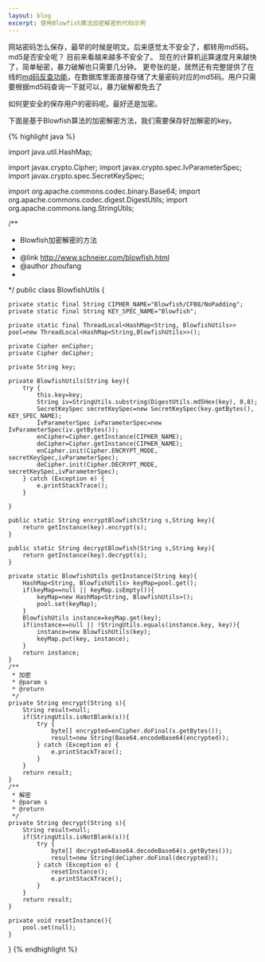 ```yaml
---
layout: blog
excerpt: 使用Blowfish算法加密解密的代码示例
---
```



网站密码怎么保存，最早的时候是明文。后来感觉太不安全了，都转用md5码。
md5是否安全呢？
目前来看越来越多不安全了。
现在的计算机运算速度月来越快了，简单秘密，暴力破解也只需要几分钟。
更夸张的是，居然还有完整提供了在线的[md码反查功能](http://www.cmd5.com/)，在数据库里面直接存储了大量密码对应的md5码。用户只需要根据md5码查询一下就可以，暴力破解都免去了

如何更安全的保存用户的密码呢。最好还是加密。

下面是基于Blowfish算法的加密解密方法，我们需要保存好加解密的key。

{% highlight java %}

import java.util.HashMap;

import javax.crypto.Cipher;
import javax.crypto.spec.IvParameterSpec;
import javax.crypto.spec.SecretKeySpec;

import org.apache.commons.codec.binary.Base64;
import org.apache.commons.codec.digest.DigestUtils;
import org.apache.commons.lang.StringUtils;

/**
 * Blowfish加密解密的方法
 * 
 * @link http://www.schneier.com/blowfish.html
 * @author zhoufang
 *
 */
public class BlowfishUtils {
	
	private static final String CIPHER_NAME="Blowfish/CFB8/NoPadding";
	private static final String KEY_SPEC_NAME="Blowfish";
	
	private static final ThreadLocal<HashMap<String, BlowfishUtils>> pool=new ThreadLocal<HashMap<String,BlowfishUtils>>();
	
	private Cipher enCipher;
	private Cipher deCipher;

	private String key;
	
	private BlowfishUtils(String key){
		try {
			this.key=key;
			String iv=StringUtils.substring(DigestUtils.md5Hex(key), 0,8);
			SecretKeySpec secretKeySpec=new SecretKeySpec(key.getBytes(), KEY_SPEC_NAME);
			IvParameterSpec ivParameterSpec=new IvParameterSpec(iv.getBytes());
			enCipher=Cipher.getInstance(CIPHER_NAME);
			deCipher=Cipher.getInstance(CIPHER_NAME);
			enCipher.init(Cipher.ENCRYPT_MODE, secretKeySpec,ivParameterSpec);
			deCipher.init(Cipher.DECRYPT_MODE, secretKeySpec,ivParameterSpec);
		} catch (Exception e) {
			e.printStackTrace();
		}
		
	}
	
	public static String encryptBlowfish(String s,String key){
		return getInstance(key).encrypt(s);
	}
	
	public static String decryptBlowfish(String s,String key){
		return getInstance(key).decrypt(s);
	}
	
	private static BlowfishUtils getInstance(String key){
		HashMap<String, BlowfishUtils> keyMap=pool.get();
		if(keyMap==null || keyMap.isEmpty()){
			keyMap=new HashMap<String, BlowfishUtils>();
			pool.set(keyMap);
		}
		BlowfishUtils instance=keyMap.get(key);
		if(instance==null || !StringUtils.equals(instance.key, key)){
			instance=new BlowfishUtils(key);
			keyMap.put(key, instance);
		}
		return instance;
	}
	/**
	 * 加密
	 * @param s
	 * @return
	 */
	private String encrypt(String s){
		String result=null;
		if(StringUtils.isNotBlank(s)){
			try {
				byte[] encrypted=enCipher.doFinal(s.getBytes());
				result=new String(Base64.encodeBase64(encrypted));
			} catch (Exception e) {
				e.printStackTrace();
			}
		}
		return result;
	}
	/**
	 * 解密
	 * @param s
	 * @return
	 */
	private String decrypt(String s){
		String result=null;
		if(StringUtils.isNotBlank(s)){
			try {
				byte[] decrypted=Base64.decodeBase64(s.getBytes());
				result=new String(deCipher.doFinal(decrypted));
			} catch (Exception e) {
				resetInstance();
				e.printStackTrace();
			}
		}
		return result;
	}
	
	private void resetInstance(){
		pool.set(null);
	}
}
{% endhighlight %}
